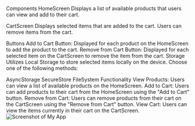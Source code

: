 Components
HomeScreen
Displays a list of available products that users can view and add to their cart.

CartScreen
Displays selected items that are added to the cart. Users can remove items from the cart.

Buttons
Add to Cart Button: Displayed for each product on the HomeScreen to add the product to the cart.
Remove from Cart Button: Displayed for each selected item on the CartScreen to remove the item from the cart.
Storage
Utilizes Local Storage to store selected items locally on the device. Choose one of the following methods:

AsyncStorage
SecureStore
FileSystem
Functionality
View Products: Users can view a list of available products on the HomeScreen.
Add to Cart: Users can add products to their cart from the HomeScreen using the "Add to Cart" button.
Remove from Cart: Users can remove products from their cart on the CartScreen using the "Remove from Cart" button.
View Cart: Users can view the items currently in their cart on the CartScreen.
![Screenshot of My App](screenshots/screenshot.png)

